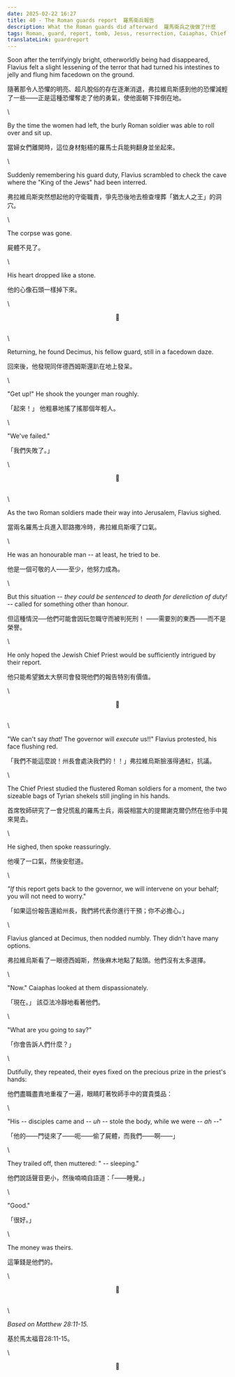 ```yaml
---
date: 2025-02-22 16:27
title: 40 - The Roman guards report  羅馬衛兵報告
description: What the Roman guards did afterward  羅馬衛兵之後做了什麼
tags: Roman, guard, report, tomb, Jesus, resurrection, Caiaphas, Chief Priest, money, deception 
translateLink: guardreport
---
```


Soon after the terrifyingly bright, otherworldly being had disappeared, Flavius felt a slight lessening of the terror that had turned his intestines to jelly and flung him facedown on the ground.

隨著那令人恐懼的明亮、超凡脫俗的存在逐漸消退，弗拉維烏斯感到他的恐懼減輕了一些——正是這種恐懼奪走了他的勇氣，使他面朝下摔倒在地。

\

By the time the women had left, the burly Roman soldier was able to roll over and sit up. 

當婦女們離開時，這位身材魁梧的羅馬士兵能夠翻身並坐起來。

\

Suddenly remembering his guard duty, Flavius scrambled to check the cave where the "King of the Jews" had been interred.

弗拉維烏斯突然想起他的守衛職責，爭先恐後地去檢查埋葬「猶太人之王」的洞穴。

\

The corpse was gone. 

屍體不見了。

\

His heart dropped like a stone.

他的心像石頭一樣掉下來。

\

<center>💠</center>

\
\

Returning, he found Decimus, his fellow guard, still in a facedown daze.

回來後，他發現同伴德西姆斯還趴在地上發呆。

\

"Get up!" He shook the younger man roughly. 

「起來！」 他粗暴地搖了搖那個年輕人。

\

"We've failed."

「我們失敗了。」

\

<center>💠</center>

\
\

As the two Roman soldiers made their way into Jerusalem, Flavius sighed. 

當兩名羅馬士兵進入耶路撒冷時，弗拉維烏斯嘆了口氣。

\

He was an honourable man -- at least, he tried to be. 

他是一個可敬的人——至少，他努力成為。

\

But this situation -- *they could be sentenced to death for dereliction of duty!* -- called for something other than honour.

但這種情況──他們可能會因玩忽職守而被判死刑！ ——需要別的東西——而不是榮譽。

\

He only hoped the Jewish Chief Priest would be sufficiently intrigued by their report.

他只能希望猶太大祭司會發現他們的報告特別有價值。

\

<center>💠</center>

\
\

"We can't say *that!* The governor will *execute* us!!" Flavius protested, his face flushing red.

「我們不能這麼說！州長會處決我們的！！」弗拉維烏斯臉漲得通紅，抗議。

\

The Chief Priest studied the flustered Roman soldiers for a moment, the two sizeable bags of Tyrian shekels still jingling in his hands.

首席牧師研究了一會兒慌亂的羅馬士兵，兩袋相當大的提爾謝克爾仍然在他手中晃來晃去。

\

He sighed, then spoke reassuringly.

他嘆了一口氣，然後安慰道。

\

*"If* this report gets back to the governor, we will intervene on your behalf; you will not need to worry."

「如果這份報告還給州長，我們將代表你進行干預；你不必擔心。」

\

Flavius glanced at Decimus, then nodded numbly. They didn't have many options.

弗拉維烏斯看了一眼德西姆斯，然後麻木地點了點頭。他們沒有太多選擇。

\

"Now." Caiaphas looked at them dispassionately. 

「現在。」 該亞法冷靜地看著他們。

\

"What are you going to say?"

「你會告訴人們什麼？」

\

Dutifully, they repeated, their eyes fixed on the precious prize in the priest's hands: 

他們盡職盡責地重複了一遍，眼睛盯著牧師手中的寶貴獎品：

\

"His -- disciples came and -- *uh* -- stole the body, while we were -- *ah* --"

「他的——門徒來了——呃——偷了屍體，而我們——啊——」

\

They trailed off, then muttered: " -- sleeping."

他們說話聲音更小，然後喃喃自語道：「——睡覺。」

\

"Good."

「很好。」

\

The money was theirs.

這筆錢是他們的。

\

<center>💠</center>

\
\

*Based on Matthew 28:11-15.*

基於馬太福音28:11-15。

\

<center>💠</center>
